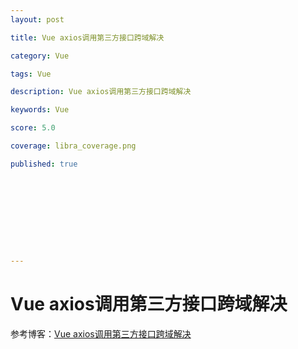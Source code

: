 ```yaml
---
layout: post

title: Vue axios调用第三方接口跨域解决 

category: Vue

tags: Vue

description: Vue axios调用第三方接口跨域解决 

keywords: Vue

score: 5.0

coverage: libra_coverage.png

published: true










---
```


# Vue axios调用第三方接口跨域解决

 参考博客：[Vue axios调用第三方接口跨域解决](https://www.cxyzjd.com/article/DreamFJ/83344884)

